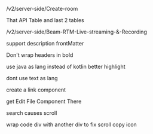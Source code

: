 /v2/server-side/Create-room

That API Table and last 2 tables

/v2/server-side/Beam-RTM-Live-streaming-&-Recording

support description frontMatter

Don't wrap headers in bold

use java as lang instead of kotlin better highlight

dont use text as lang

create a link component

get Edit File Component There

search causes scroll

wrap code div with another div to fix scroll copy icon
